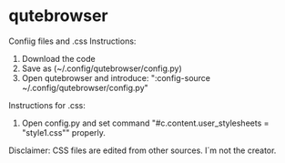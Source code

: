 # qutebrowser
Confiig files and .css
Instructions: 
1) Download the code
2) Save as (~/.config/qutebrowser/config.py)
3) Open qutebrowser and introduce: ":config-source ~/.config/qutebrowser/config.py"

Instructions for .css:
1) Open config.py and set command "#c.content.user_stylesheets = "style1.css"" properly.

Disclaimer:
CSS files are edited from other sources. I´m not the creator.
